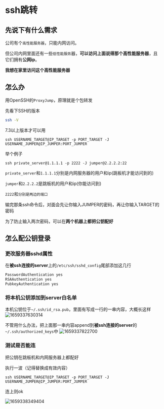 # ssh跳转
## 先说下有什么需求
公司有个`高性能服务器`，只能内网访问。

但公司内网里面还有一些`低性能服务`器，**可以访问上面说得那个高性能服务器**，且它们拥有**公网ip**。

**我想在家里访问这个高性能服务器**
## 怎么办
用OpenSSH的`ProxyJump`，原理就是个包转发

先看下SSH的版本

```sh
ssh -V
```

7.3以上版本才可以用
```
ssh USERNAME_TARGET@IP_TARGET -p PORT_TARGET -J USERNAME_JUMPER@IP_JUMPER:PORT_JUMPER
```
举个例子
```
ssh private_server@1.1.1.1 -p 2222 -J jumper@2.2.2.2:22
```
`private_server`和`1.1.1.1`分别是内网服务器的用户和ip(跳板机才能访问到的)

`jumper`和`2.2.2.2`是跳板机的用户和ip(你能访问到)

`2222`和`分别是两边的端口`

输完那条ssh命令后，对面会先让你输入JUMPER的密码，再让你输入TARGET的密码

为了防止输入两次密码，可以在**两个机器上都把公钥配好**

## 怎么配公钥登录

### 更改服务器sshd属性
在**被ssh连接的server**上的`/etc/ssh/sshd_config`尾部添加这几行

```sh
PasswordAuthentication yes
RSAAuthentication yes
PubkeyAuthentication yes
```

### 将本机公钥添加到server白名单
本机公钥位于`~/.ssh/id_rsa.pub`，里面有写成一行的一串内容，大概长这样
![1659337630314](https://user-images.githubusercontent.com/31315527/182092050-b47dfca4-1aad-489f-82c6-27bb19ca0fe1.png)


不管用什么办法，把上面那一串内容append到**被ssh连接的server**的`~/.ssh/authorized_keys`中
![1659337822700](https://user-images.githubusercontent.com/31315527/182092566-047abe0f-777e-473f-af24-d0289b8c138a.png)

### 测试是否能连
把公钥在跳板机和内网服务器上都配好

执行一波（记得替换成有效内容）

```
ssh USERNAME_TARGET@IP_TARGET -p PORT_TARGET -J USERNAME_JUMPER@IP_JUMPER:PORT_JUMPER
```

连上则ok

![1659338349404](https://user-images.githubusercontent.com/31315527/182094146-26897716-59e3-41ff-ba9d-1e8519343ea5.png)







